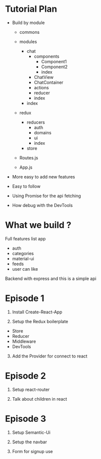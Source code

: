 # Tutorial Plan

- Build by module

  - commons

  - modules
    - chat
      - components
        - Component1
        - Component2
        - index
      - ChatView
      - ChatContainer
      - actions
      - reducer
      - index
    - index
  - redux
    - reducers
      - auth
      - domains
      - ui
      - index
    - store

  - Routes.js
  - App.js

- More easy to add new features
- Easy to follow

- Using Promise for the api fetching
- How debug with the DevTools

# What we build ?

Full features list app

  - auth
  - categories
  - material-ui
  - feeds
  - user can like

Backend with express and this is a simple api

# Episode 1

1. Install Create-React-App

2. Setup the Redux boilerplate
  - Store
  - Reducer
  - Middleware
  - DevTools

3. Add the Provider for connect to react

# Episode 2

1. Setup react-router

2. Talk about children in react

# Episode 3

1. Setup Semantic-Ui

2. Setup the navbar

3. Form for signup use
